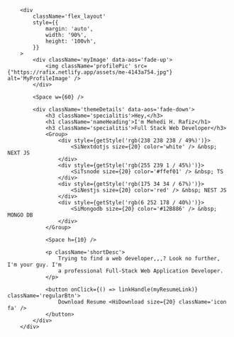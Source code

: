 
		<div
			className='flex_layout'
			style={{
				margin: 'auto',
				width: '90%',
				height: '100vh',
			}}
		>
			<div className='myImage' data-aos='fade-up'>
				<img className='profilePic' src={"https://rafix.netlify.app/assets/me-4143a754.jpg"} alt='MyProfileImage' />
			</div>

			<Space w={60} />

			<div className='themeDetails' data-aos='fade-down'>
				<h3 className='specialitis'>Hey,</h3>
				<h1 className='nameHeading'>I'm Mehedi H. Rafiz</h1>
				<h3 className='specialitis'>Full Stack Web Developer</h3>
				<Group>
					<div style={getStyle('rgb(238 238 238 / 49%)')}>
						<SiNextdotjs size={20} color='white' /> &nbsp; NEXT JS
					</div>
					<div style={getStyle('rgb(255 239 1 / 45%)')}>
						<SiTsnode size={20} color='#ffef01' /> &nbsp; TS
					</div>
					<div style={getStyle('rgb(175 34 34 / 67%)')}>
						<SiNestjs size={20} color='red' /> &nbsp; NEST JS
					</div>
					<div style={getStyle('rgb(6 252 178 / 40%)')}>
						<SiMongodb size={20} color='#12B886' /> &nbsp; MONGO DB
					</div>
				</Group>

				<Space h={10} />

				<p className='shortDesc'>
					Trying to find a web developer,,,? Look no further, I'm your guy. I'm
					a professional Full-Stack Web Application Developer.
				</p>

				<button onClick={() => linkHandle(myResumeLink)} className='regularBtn'>
					Download Resume <HiDownload size={20} className='icon fa' />
				</button>
			</div>
		</div>

